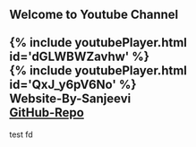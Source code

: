 ## Welcome to Youtube Channel<br><br>{% include youtubePlayer.html id='dGLWBWZavhw' %}<br>{% include youtubePlayer.html id='QxJ_y6pV6No' %}<br>Website-By-Sanjeevi <br> <a href='https://github.com/SSanjeevi/videos'>GitHub-Repo</a>
test
fd
